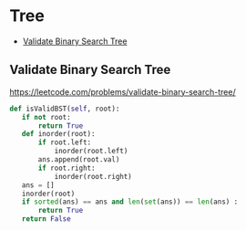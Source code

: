 # Tree

 + [Validate Binary Search Tree](#validate-binary-search-tree)

## Validate Binary Search Tree

 https://leetcode.com/problems/validate-binary-search-tree/

 ```python
def isValidBST(self, root):
	if not root:
		return True
	def inorder(root):
		if root.left:
			inorder(root.left)
		ans.append(root.val)
		if root.right:
			inorder(root.right)
	ans = []
	inorder(root)
	if sorted(ans) == ans and len(set(ans)) == len(ans) :
		return True
	return False
 ```

 